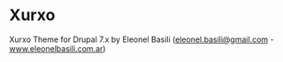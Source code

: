 Xurxo
=====

Xurxo Theme for Drupal 7.x by Eleonel Basili (eleonel.basili@gmail.com - www.eleonelbasili.com.ar)


